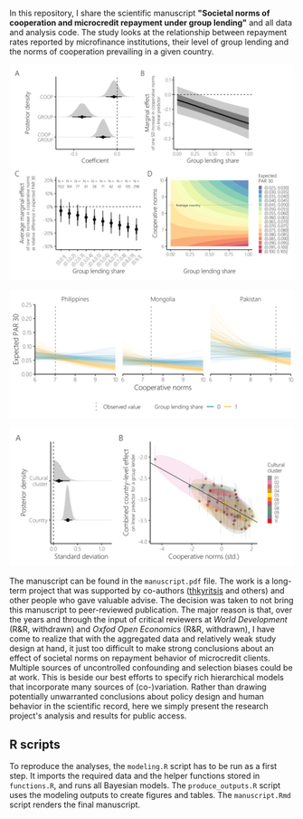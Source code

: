 In this repository, I share the scientific manuscript **"Societal norms of cooperation and microcredit repayment under group lending"** and all data and analysis code. 
The study looks at the relationship between repayment rates reported by microfinance institutions, their level of group lending and the norms of cooperation prevailing in a given country. 

<p align="center">
<img src="https://github.com/stefgehrig/mficoop/blob/main/outputs/fig_params_main.png" width="600">
</p>


<p align="center">
<img src="https://github.com/stefgehrig/mficoop/blob/main/outputs/fig_predcoop_main.png" width="600">
</p>

<p align="center">
<img src="https://github.com/stefgehrig/mficoop/blob/main/outputs/fig_varcomp_main.png" width="600">
</p>

The manuscript can be found in the `manuscript.pdf` file. The work is a long-term project that was supported by co-authors ([thkyritsis](https://github.com/thkyritsis) and others) and other people who gave valuable advise. 
The decision was taken to not bring this manuscript to peer-reviewed publication. The major reason is that, over the years and through the input of critical reviewers at *World Development* (R&R, withdrawn) and *Oxfod Open Economics* (R&R, withdrawn), 
I have come to realize that with the aggregated data and relatively weak study design at hand, 
it just too difficult to make strong conclusions about an effect of societal norms on repayment behavior of microcredit clients. Multiple sources of uncontrolled confounding
and selection biases could be at work. This is beside our best efforts to specify rich hierarchical models that incorporate many sources of (co-)variation. 
Rather than drawing potentially unwarranted conclusions about policy design and human behavior in the
scientific record, here we simply present the research project's analysis and results for public access. 

## R scripts

To reproduce the analyses, the `modeling.R` script has to be run as a first step. It imports the required data and the helper functions stored in `functions.R`, and runs all Bayesian models. 
The `produce_outputs.R` script uses the modeling outputs to create figures and tables. The `manuscript.Rmd` script renders the final manuscript.

